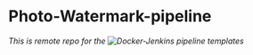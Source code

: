 # Photo-Watermark-pipeline

_This is remote repo for the ![Docker-Jenkins](https://github.com/samblake30/Docker-Jenkins.git) pipeline templates_
